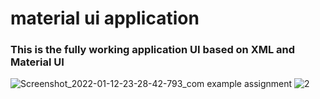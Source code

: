 # material ui application

### This is the fully working application UI based on XML and Material UI


![Screenshot_2022-01-12-23-28-42-793_com example assignment](https://user-images.githubusercontent.com/73828505/149197529-2dd7a373-001f-4947-8d45-9174ece502d2.jpg)   ![2](https://user-images.githubusercontent.com/73828505/149199884-cff59d36-5c5f-4459-92a0-484552124573.jpg)

